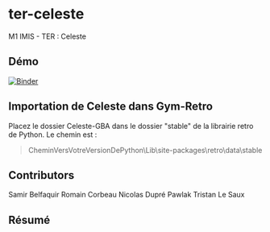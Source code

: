 # ter-celeste
M1 IMIS - TER : Celeste

## Démo

[![Binder](https://mybinder.org/badge_logo.svg)](https://mybinder.org/v2/gh/duprepNicolas/ter-celeste.git/main)

## Importation de Celeste dans Gym-Retro


Placez le dossier Celeste-GBA dans le dossier "stable" de la librairie retro de Python. Le chemin est : 

> CheminVersVotreVersionDePython\Lib\site-packages\retro\data\stable

## Contributors

Samir Belfaquir 
Romain Corbeau
Nicolas Dupré Pawlak
Tristan Le Saux

## Résumé

## 

